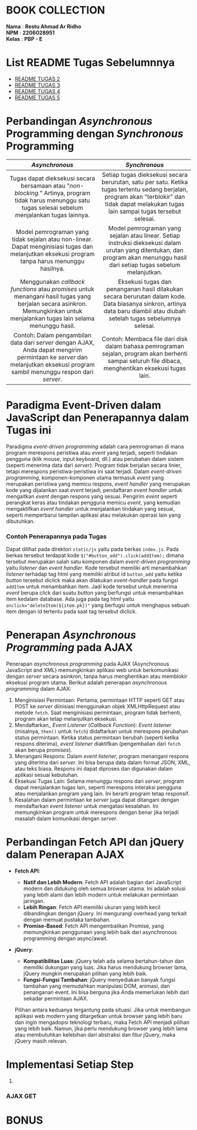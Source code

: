 # BOOK COLLECTION

**Nama** : **Restu Ahmad Ar Ridho** <br/>
**NPM** : **2206028951** <br/>
**Kelas** : **PBP - E**

# List README Tugas Sebelumnnya

- [README TUGAS 2](./src/README/README_2.md)
- [README TUGAS 3](./src/README/README_3.md)
- [README TUGAS 4](./src/README/README_4.md)
- [README TUGAS 5](./src/README/README_5.md)


# Perbandingan _Asynchronous_ Programming dengan _Synchronous_ Programming
|       **_Asynchronous_**    |    **_Synchronous_**    |
|    :-----------:   |    :-----------:     |
| Tugas dapat dieksekusi secara bersamaan atau "_non-blocking._" Artinya, program tidak harus menunggu satu tugas selesai sebelum menjalankan tugas lainnya. |  Setiap tugas dieksekusi secara berurutan, satu per satu. Ketika tugas tertentu sedang berjalan, program akan "terblokir" dan tidak dapat melakukan tugas lain sampai tugas tersebut selesai. |
| Model pemrograman yang tidak sejalan atau non-linear. Dapat menginisiasi tugas dan melanjutkan eksekusi program tanpa harus menunggu hasilnya. | Model pemrograman yang sejalan atau linear. Setiap instruksi dieksekusi dalam urutan yang ditentukan, dan program akan menunggu hasil dari setiap tugas sebelum melanjutkan. |
| Menggunakan _callback functions_ atau _promises_ untuk menangani hasil tugas yang berjalan secara asinkron. Memungkinkan untuk menjalankan tugas lain selama menunggu hasil. | Eksekusi tugas dan penanganan hasil dilakukan secara berurutan dalam kode. Data biasanya sinkron, artinya data baru diambil atau diubah setelah tugas sebelumnya selesai. |
| Contoh: Dalam pengambilan data dari _server_ dengan AJAX, Anda dapat mengirim permintaan ke _server_ dan melanjutkan eksekusi program sambil menunggu respon dari _server_. | Contoh: Membaca file dari disk dalam bahasa pemrograman sejalan, program akan berhenti sampai seluruh file dibaca, menghentikan eksekusi tugas lain. |

# Paradigma Event-Driven dalam JavaScript dan Penerapannya dalam Tugas ini
Paradigma _event-driven programming_ adalah cara pemrograman di mana program merespons peristiwa atau _event_ yang terjadi, seperti tindakan pengguna (klik mouse, input keyboard, dll.) atau perubahan dalam sistem (seperti menerima data dari _server_). Program tidak berjalan secara linier, tetapi merespons peristiwa-peristiwa ini saat terjadi. Dalam _event-driven programming_, komponen-komponen utama termasuk _event_ yang merupakan peristiwa yang memicu respons, _event_ _handler_ yang merupakan kode yang dijalankan saat _event_ terjadi, pendaftaran _event_ _handler_ untuk mengaitkan _event_ dengan respons yang sesuai. Pengirim _event_ seperti perangkat keras atau tindakan pengguna memicu _event_, yang kemudian mengaktifkan _event_ _handler_ untuk menjalankan tindakan yang sesuai, seperti memperbarui tampilan aplikasi atau melakukan operasi lain yang dibutuhkan. 

### Contoh Penerapannya pada Tugas
Dapat dilihat pada direktori `static/js` yaitu pada berkas `index.js`. Pada berkas tersebut terdapat kode `$("#button_add").click(addItem);` dimana tersebut merupakan salah satu komponen dalam _event-driven programming_ yaitu _listener_ dan _event handler_. Kode tersebut memiliki arti menambahkan _listener_ terhadap tag html yang memiliki atribut id `button_add` yaitu ketika _button_ tersebut diclick maka akan dilakukan _event-handler_ pada fungsi `addItem` untuk menambahkan item. Jadi kode tersebut untuk menerima _event_ berupa click dari suatu _button_ yang berfungsi untuk menambahkan item kedalam database. Ada juga pada tag html yaitu `onclick="deleteItem(${item.pk})"` yang berfugsi untuk menghapus sebuah item dengan id tertentu pada saat tag tersebut diclick.


# Penerapan _Asynchronous Programming_ pada AJAX
Penerapan _asynchronous programming_ pada AJAX (Asynchronous JavaScript and XML) memungkinkan aplikasi web untuk berkomunikasi dengan _server_ secara asinkron, tanpa harus menghentikan atau memblokir eksekusi program utama. Berikut adalah penerapan _asynchronous programming_ dalam AJAX:
  1. Menginisiasi Permintaan: Pertama, permintaan HTTP seperti GET atau POST ke _server_ diinisiasi menggunakan objek XMLHttpRequest atau metode `fetch`. Saat menginisiasi permintaan, program tidak berhenti, program akan tetap melanjutkan eksekusi.
  2. Mendaftarkan_ _Event Listener_ (_Callback Function_): _Event listener_ (misalnya, `then()` untuk `fetch`) didaftarkan untuk merespons perubahan status permintaan. Ketika status permintaan berubah (seperti ketika respons diterima), _event listener_ diaktifkan (pengembalian dari `fetch` akan berupa _promises_).
  3. Menangani Respons: Dalam _event listener_, program menangani respons yang diterima dari _server_. Ini bisa berupa data dalam format JSON, XML, atau teks biasa. Respons ini dapat diproses dan digunakan dalam aplikasi sesuai kebutuhan.
  4. Eksekusi Tugas Lain: Selama menunggu respons dari _server_, program dapat menjalankan tugas lain, seperti merespons interaksi pengguna atau menjalankan program yang lain. Ini berarti program tetap responsif.
  5. Kesalahan dalam permintaan ke _server_ juga dapat ditangani dengan mendaftarkan _event listener_ untuk mengatasi kesalahan. Ini memungkinkan program untuk merespons dengan benar jika terjadi masalah dalam komunikasi dengan _server_.


# Perbandingan Fetch API dan jQuery dalam Penerapan AJAX
- **Fetch API**:
  - **Natif dan Lebih Modern**: Fetch API adalah bagian dari JavaScript modern dan didukung oleh semua browser utama. Ini adalah solusi yang lebih alami dan lebih modern untuk melakukan permintaan jaringan.
  - **Lebih Ringan**: Fetch API memiliki ukuran yang lebih kecil dibandingkan dengan jQuery. Ini mengurangi overhead yang terkait dengan memuat pustaka tambahan.
  - **Promise-Based**: Fetch API mengembalikan Promise, yang memungkinkan penggunaan yang lebih baik dari asynchronous programming dengan async/await.

- **jQuery**:
  - **Kompatibilitas Luas**: jQuery telah ada selama bertahun-tahun dan memiliki dukungan yang luas. Jika harus mendukung browser lama, jQuery mungkin merupakan pilihan yang lebih baik.
  - **Fungsi-Fungsi Tambahan**: jQuery menyediakan banyak fungsi tambahan yang memudahkan manipulasi DOM, animasi, dan penanganan event. Ini bisa berguna jika Anda memerlukan lebih dari sekadar permintaan AJAX.

  Pilihan antara keduanya tergantung pada situasi. Jika untuk membangun aplikasi web modern yang ditargetkan untuk browser yang lebih baru dan ingin mengadopsi teknologi terbaru, maka Fetch API menjadi pilihan yang lebih baik. Namun, jika perlu mendukung browser yang lebih lama atau membutuhkan kelebihan dari abstraksi dan fitur jQuery, maka jQuery masih relevan.


# Implementasi Setiap Step
  1. 
  ### AJAX GET
# BONUS


